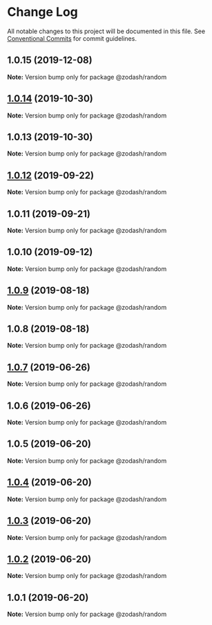 # Change Log

All notable changes to this project will be documented in this file.
See [Conventional Commits](https://conventionalcommits.org) for commit guidelines.

## 1.0.15 (2019-12-08)

**Note:** Version bump only for package @zodash/random





## [1.0.14](https://github.com/zcorky/zodash/compare/@zodash/random@1.0.13...@zodash/random@1.0.14) (2019-10-30)

**Note:** Version bump only for package @zodash/random





## 1.0.13 (2019-10-30)

**Note:** Version bump only for package @zodash/random





## [1.0.12](https://github.com/zcorky/zodash/compare/@zodash/random@1.0.11...@zodash/random@1.0.12) (2019-09-22)

**Note:** Version bump only for package @zodash/random





## 1.0.11 (2019-09-21)

**Note:** Version bump only for package @zodash/random





## 1.0.10 (2019-09-12)

**Note:** Version bump only for package @zodash/random





## [1.0.9](https://github.com/zcorky/zodash/compare/@zodash/random@1.0.8...@zodash/random@1.0.9) (2019-08-18)

**Note:** Version bump only for package @zodash/random





## 1.0.8 (2019-08-18)

**Note:** Version bump only for package @zodash/random





## [1.0.7](https://github.com/zcorky/zodash/compare/@zodash/random@1.0.6...@zodash/random@1.0.7) (2019-06-26)

**Note:** Version bump only for package @zodash/random





## 1.0.6 (2019-06-26)

**Note:** Version bump only for package @zodash/random





## 1.0.5 (2019-06-20)

**Note:** Version bump only for package @zodash/random





## [1.0.4](https://github.com/zcorky/zodash/compare/@zodash/random@1.0.3...@zodash/random@1.0.4) (2019-06-20)

**Note:** Version bump only for package @zodash/random





## [1.0.3](https://github.com/zcorky/zodash/compare/@zodash/random@1.0.2...@zodash/random@1.0.3) (2019-06-20)

**Note:** Version bump only for package @zodash/random





## [1.0.2](https://github.com/zcorky/zodash/compare/@zodash/random@1.0.1...@zodash/random@1.0.2) (2019-06-20)

**Note:** Version bump only for package @zodash/random





## 1.0.1 (2019-06-20)

**Note:** Version bump only for package @zodash/random
